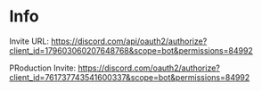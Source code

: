 # Info

Invite URL: <https://discord.com/api/oauth2/authorize?client_id=179603060207648768&scope=bot&permissions=84992>

PRoduction Invite: <https://discord.com/oauth2/authorize?client_id=761737743541600337&scope=bot&permissions=84992>
